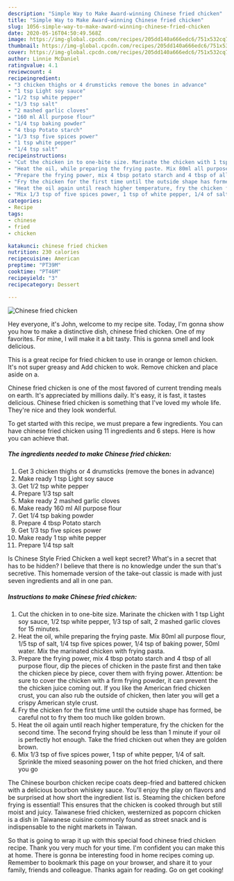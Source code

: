 ```yaml
---
description: "Simple Way to Make Award-winning Chinese fried chicken"
title: "Simple Way to Make Award-winning Chinese fried chicken"
slug: 1056-simple-way-to-make-award-winning-chinese-fried-chicken
date: 2020-05-16T04:50:49.568Z
image: https://img-global.cpcdn.com/recipes/205dd140a666edc6/751x532cq70/chinese-fried-chicken-recipe-main-photo.jpg
thumbnail: https://img-global.cpcdn.com/recipes/205dd140a666edc6/751x532cq70/chinese-fried-chicken-recipe-main-photo.jpg
cover: https://img-global.cpcdn.com/recipes/205dd140a666edc6/751x532cq70/chinese-fried-chicken-recipe-main-photo.jpg
author: Linnie McDaniel
ratingvalue: 4.1
reviewcount: 4
recipeingredient:
- "3 chicken thighs or 4 drumsticks remove the bones in advance"
- "1 tsp Light soy sauce"
- "1/2 tsp white pepper"
- "1/3 tsp salt"
- "2 mashed garlic cloves"
- "160 ml All purpose flour"
- "1/4 tsp baking powder"
- "4 tbsp Potato starch"
- "1/3 tsp five spices power"
- "1 tsp white pepper"
- "1/4 tsp salt"
recipeinstructions:
- "Cut the chicken in to one-bite size. Marinate the chicken with 1 tsp Light soy sauce, 1/2 tsp white pepper, 1/3 tsp of salt, 2 mashed garlic cloves for 15 minutes."
- "Heat the oil, while preparing the frying paste. Mix 80ml all purpose flour, 1/5 tsp of salt, 1/4 tsp five spices power, 1/4 tsp of baking power, 50ml water. Mix the marinated chicken with frying pasta."
- "Prepare the frying power, mix 4 tbsp potato starch and 4 tbsp of all purpose flour, dip the pieces of chicken in the paste first and then take the chicken piece by piece, cover them with frying power. Attention: be sure to cover the chicken with a firm frying powder, it can prevent the the chicken juice coming out. If you like the American fried chicken crust, you can also rub the outside of chicken, then later you will get a crispy American style crust."
- "Fry the chicken for the first time until the outside shape has formed, be careful not to fry them too much like golden brown."
- "Heat the oil again until reach higher temperature, fry the chicken for the second time. The second frying should be less than 1 minute if your oil is perfectly hot enough. Take the fried chicken out when they are golden brown."
- "Mix 1/3 tsp of five spices power, 1 tsp of white pepper, 1/4 of salt. Sprinkle the mixed seasoning power on the hot fried chicken, and there you go"
categories:
- Recipe
tags:
- chinese
- fried
- chicken

katakunci: chinese fried chicken 
nutrition: 230 calories
recipecuisine: American
preptime: "PT39M"
cooktime: "PT46M"
recipeyield: "3"
recipecategory: Dessert

---
```



![Chinese fried chicken](https://img-global.cpcdn.com/recipes/205dd140a666edc6/751x532cq70/chinese-fried-chicken-recipe-main-photo.jpg)

Hey everyone, it's John, welcome to my recipe site. Today, I'm gonna show you how to make a distinctive dish, chinese fried chicken. One of my favorites. For mine, I will make it a bit tasty. This is gonna smell and look delicious.

This is a great recipe for fried chicken to use in orange or lemon chicken. It&#39;s not super greasy and Add chicken to wok. Remove chicken and place aside on a.

Chinese fried chicken is one of the most favored of current trending meals on earth. It's appreciated by millions daily. It's easy, it is fast, it tastes delicious. Chinese fried chicken is something that I've loved my whole life. They're nice and they look wonderful.


To get started with this recipe, we must prepare a few ingredients. You can have chinese fried chicken using 11 ingredients and 6 steps. Here is how you can achieve that.

<!--inarticleads1-->

##### The ingredients needed to make Chinese fried chicken:

1. Get 3 chicken thighs or 4 drumsticks (remove the bones in advance)
1. Make ready 1 tsp Light soy sauce
1. Get 1/2 tsp white pepper
1. Prepare 1/3 tsp salt
1. Make ready 2 mashed garlic cloves
1. Make ready 160 ml All purpose flour
1. Get 1/4 tsp baking powder
1. Prepare 4 tbsp Potato starch
1. Get 1/3 tsp five spices power
1. Make ready 1 tsp white pepper
1. Prepare 1/4 tsp salt


Is Chinese Style Fried Chicken a well kept secret? What&#39;s in a secret that has to be hidden? I believe that there is no knowledge under the sun that&#39;s secretive. This homemade version of the take-out classic is made with just seven ingredients and all in one pan. 

<!--inarticleads2-->

##### Instructions to make Chinese fried chicken:

1. Cut the chicken in to one-bite size. Marinate the chicken with 1 tsp Light soy sauce, 1/2 tsp white pepper, 1/3 tsp of salt, 2 mashed garlic cloves for 15 minutes.
1. Heat the oil, while preparing the frying paste. Mix 80ml all purpose flour, 1/5 tsp of salt, 1/4 tsp five spices power, 1/4 tsp of baking power, 50ml water. Mix the marinated chicken with frying pasta.
1. Prepare the frying power, mix 4 tbsp potato starch and 4 tbsp of all purpose flour, dip the pieces of chicken in the paste first and then take the chicken piece by piece, cover them with frying power. Attention: be sure to cover the chicken with a firm frying powder, it can prevent the the chicken juice coming out. If you like the American fried chicken crust, you can also rub the outside of chicken, then later you will get a crispy American style crust.
1. Fry the chicken for the first time until the outside shape has formed, be careful not to fry them too much like golden brown.
1. Heat the oil again until reach higher temperature, fry the chicken for the second time. The second frying should be less than 1 minute if your oil is perfectly hot enough. Take the fried chicken out when they are golden brown.
1. Mix 1/3 tsp of five spices power, 1 tsp of white pepper, 1/4 of salt. Sprinkle the mixed seasoning power on the hot fried chicken, and there you go


The Chinese bourbon chicken recipe coats deep-fried and battered chicken with a delicious bourbon whiskey sauce. You&#39;ll enjoy the play on flavors and be surprised at how short the ingredient list is. Steaming the chicken before frying is essential! This ensures that the chicken is cooked through but still moist and juicy. Taiwanese fried chicken, westernized as popcorn chicken is a dish in Taiwanese cuisine commonly found as street snack and is indispensable to the night markets in Taiwan. 

So that is going to wrap it up with this special food chinese fried chicken recipe. Thank you very much for your time. I'm confident you can make this at home. There is gonna be interesting food in home recipes coming up. Remember to bookmark this page on your browser, and share it to your family, friends and colleague. Thanks again for reading. Go on get cooking!
